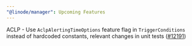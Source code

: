 ```yaml
---
"@linode/manager": Upcoming Features
---
```


ACLP - Use `AclpAlertingTimeOptions` feature flag in `TriggerConditions` instead of hardcoded constants, relevant changes in unit tests ([#12191](https://github.com/linode/manager/pull/12191))
